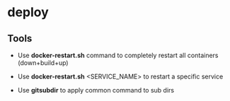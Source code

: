 # deploy

## Tools

- Use **docker-restart.sh** command to completely restart all containers (down+build+up)

- Use **docker-restart.sh** <SERVICE_NAME> to restart a specific service

- Use **gitsubdir** to apply common command to sub dirs
